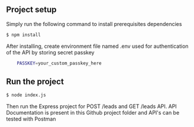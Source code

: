 ## Project setup
Simply run the following command to install prerequisites dependencies

```bash
$ npm install
```

After installing, create environment file named .env used for authentication of the API by storing secret passkey

```bash
    PASSKEY=your_custom_passkey_here
```

## Run the project

```bash
$ node index.js
```

Then run the Express project for POST /leads and GET /leads API. API Documentation is present in this Github project folder and API's can be tested with Postman